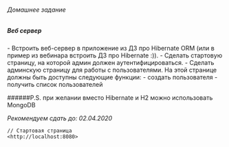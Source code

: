 <H6>Домашнее задание</H6>
<H5>Веб сервер</H5>
- Встроить веб-сервер в приложение из ДЗ про Hibernate ORM (или в пример из вебинара встроить ДЗ про Hibernate :)).
- Сделать стартовую страницу, на которой админ должен аутентифицироваться.
- Сделать админскую страницу для работы с пользователями. На этой странице должны быть доступны следующие функции:
    - создать пользователя
    - получить список пользователей

######P.S. при желании вместо Hibernate и H2 можно использовать MongoDB
<p><i>Рекомендуем сдать до: 02.04.2020</i></p>

    // Стартовая страница
    <http://localhost:8080>
